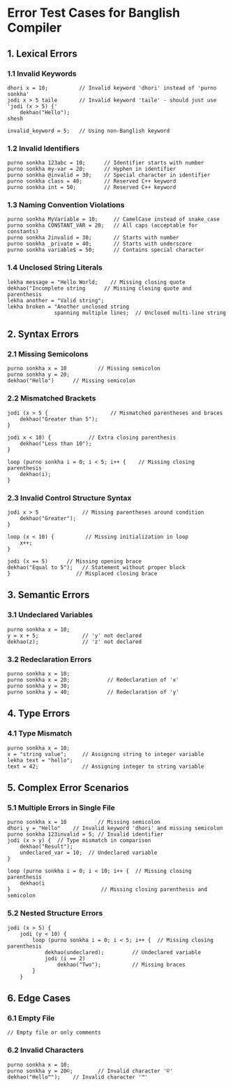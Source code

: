 # Error Test Cases for Banglish Compiler

## 1. Lexical Errors

### 1.1 Invalid Keywords
```banglish
dhori x = 10;          // Invalid keyword 'dhori' instead of 'purno sonkha'
jodi x > 5 taile       // Invalid keyword 'taile' - should just use 'jodi (x > 5) {'
    dekhao("Hello");
shesh

invalid_keyword = 5;   // Using non-Banglish keyword
```

### 1.2 Invalid Identifiers
```banglish
purno sonkha 123abc = 10;      // Identifier starts with number
purno sonkha my-var = 20;      // Hyphen in identifier
purno sonkha @invalid = 30;    // Special character in identifier
purno sonkha class = 40;       // Reserved C++ keyword
purno sonkha int = 50;         // Reserved C++ keyword
```

### 1.3 Naming Convention Violations
```banglish
purno sonkha MyVariable = 10;     // CamelCase instead of snake_case
purno sonkha CONSTANT_VAR = 20;   // All caps (acceptable for constants)
purno sonkha 2invalid = 30;       // Starts with number
purno sonkha _private = 40;       // Starts with underscore
purno sonkha variable$ = 50;      // Contains special character
```

### 1.4 Unclosed String Literals
```banglish
lekha message = "Hello World;    // Missing closing quote
dekhao("Incomplete string      // Missing closing quote and parenthesis
lekha another = "Valid string";
lekha broken = "Another unclosed string
               spanning multiple lines;  // Unclosed multi-line string
```

## 2. Syntax Errors

### 2.1 Missing Semicolons
```banglish
purno sonkha x = 10          // Missing semicolon
purno sonkha y = 20;
dekhao("Hello")      // Missing semicolon
```

### 2.2 Mismatched Brackets
```banglish
jodi (x > 5 {                    // Mismatched parentheses and braces
    dekhao("Greater than 5");
}

jodi x < 10) {            // Extra closing parenthesis
    dekhao("Less than 10");
}

loop (purno sonkha i = 0; i < 5; i++ {    // Missing closing parenthesis
    dekhao(i);
}
```

### 2.3 Invalid Control Structure Syntax
```banglish
jodi x > 5              // Missing parentheses around condition
    dekhao("Greater");
}

loop (x < 10) {          // Missing initialization in loop
    x++;
}

jodi (x == 5)      // Missing opening brace
dekhao("Equal to 5");   // Statement without proper block
}                     // Misplaced closing brace
```

## 3. Semantic Errors

### 3.1 Undeclared Variables
```banglish
purno sonkha x = 10;
y = x + 5;              // 'y' not declared
dekhao(z);              // 'z' not declared
```

### 3.2 Redeclaration Errors
```banglish
purno sonkha x = 10;
purno sonkha x = 20;            // Redeclaration of 'x'
purno sonkha y = 30;
purno sonkha y = 40;            // Redeclaration of 'y'
```

## 4. Type Errors

### 4.1 Type Mismatch
```banglish
purno sonkha x = 10;
x = "string value";     // Assigning string to integer variable
lekha text = "hello";
text = 42;              // Assigning integer to string variable
```

## 5. Complex Error Scenarios

### 5.1 Multiple Errors in Single File
```banglish
purno sonkha x = 10          // Missing semicolon
dhori y = "Hello"    // Invalid keyword 'dhori' and missing semicolon
purno sonkha 123invalid = 5; // Invalid identifier
jodi (x > y) {  // Type mismatch in comparison
    dekhao("Result");
    undeclared_var = 10;  // Undeclared variable
}

loop (purno sonkha i = 0; i < 10; i++ {  // Missing closing parenthesis
    dekhao(i
}                             // Missing closing parenthesis and semicolon
```

### 5.2 Nested Structure Errors
```banglish
jodi (x > 5) {
    jodi (y < 10) {
        loop (purno sonkha i = 0; i < 5; i++ {  // Missing closing parenthesis
            dekhao(undeclared);         // Undeclared variable
            jodi (i == 2)
                dekhao("Two");          // Missing braces
        }
    }
```

## 6. Edge Cases

### 6.1 Empty File
```banglish
// Empty file or only comments
```

### 6.2 Invalid Characters
```banglish
purno sonkha x = 10;
purno sonkha y = 20©;        // Invalid character '©'
dekhao("Hello™");    // Invalid character '™'
```
